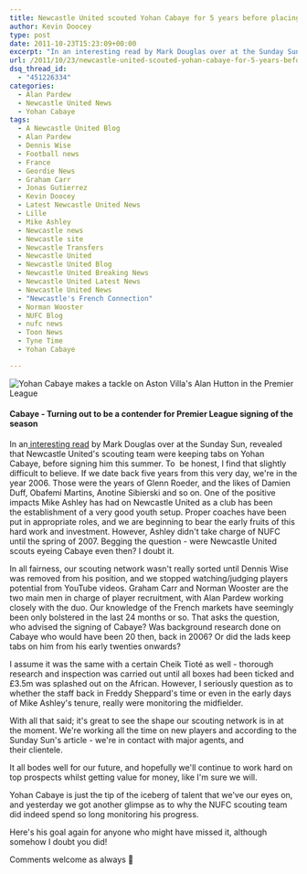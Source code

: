 ```yaml
---
title: Newcastle United scouted Yohan Cabaye for 5 years before placing bid
author: Kevin Doocey
type: post
date: 2011-10-23T15:23:09+00:00
excerpt: "In an interesting read by Mark Douglas over at the Sunday Sun have revealed that Newcastle United's scouting team were keeping tabs on Yohan Cabaye, before signing.."
url: /2011/10/23/newcastle-united-scouted-yohan-cabaye-for-5-years-before-placing-bid/
dsq_thread_id:
  - "451226334"
categories:
  - Alan Pardew
  - Newcastle United News
  - Yohan Cabaye
tags:
  - A Newcastle United Blog
  - Alan Pardew
  - Dennis Wise
  - Football news
  - France
  - Geordie News
  - Graham Carr
  - Jonas Gutierrez
  - Kevin Doocey
  - Latest Newcastle United News
  - Lille
  - Mike Ashley
  - Newcastle news
  - Newcastle site
  - Newcastle Transfers
  - Newcastle United
  - Newcastle United Blog
  - Newcastle United Breaking News
  - Newcastle United Latest News
  - Newcastle United News
  - "Newcastle's French Connection"
  - Norman Wooster
  - NUFC Blog
  - nufc news
  - Toon News
  - Tyne Time
  - Yohan Cabaye

---
```

![Yohan Cabaye makes a tackle on Aston Villa's Alan Hutton in the Premier League](http://www.tynetime.com/wp-content/uploads/2011/10/Yohan-Cabaye-NUFC-Villa.jpg "Yohan-Cabaye-NUFC-Villa")

#### Cabaye - Turning out to be a contender for Premier League signing of the season

In an[ interesting read][1] by Mark Douglas over at the Sunday Sun, revealed that Newcastle United's scouting team were keeping tabs on Yohan Cabaye, before signing him this summer. To  be honest, I find that slightly difficult to believe. If we date back five years from this very day, we're in the year 2006. Those were the years of Glenn Roeder, and the likes of Damien Duff, Obafemi  Martins, Anotine Sibierski and so on. One of the positive impacts Mike Ashley has had on Newcastle United as a club has been the establishment of a very good youth setup. Proper coaches have been put in appropriate roles, and we are beginning to bear the early fruits of this hard work and investment. However, Ashley didn't take charge of NUFC until the spring of 2007. Begging the question - were Newcastle United scouts eyeing Cabaye even then? I doubt it.

In all fairness, our scouting network wasn't really sorted until Dennis Wise was removed from his position, and we stopped watching/judging players potential from YouTube videos. Graham Carr and Norman Wooster are the two main men in charge of player recruitment, with Alan Pardew working closely with the duo. Our knowledge of the French markets have seemingly been only bolstered in the last 24 months or so. That asks the question, who advised the signing of Cabaye? Was background research done on Cabaye who would have been 20 then, back in 2006? Or did the lads keep tabs on him from his early twenties onwards?

I assume it was the same with a certain Cheik Tioté as well - thorough research and inspection was carried out until all boxes had been ticked and £3.5m was splashed out on the African. However, I seriously question as to whether the staff back in Freddy Sheppard's time or even in the early days of Mike Ashley's tenure, really were monitoring the midfielder.

With all that said; it's great to see the shape our scouting network is in at the moment. We're working all the time on new players and according to the Sunday Sun's article - we're in contact with major agents, and their clientele.

It all bodes well for our future, and hopefully we'll continue to work hard on top prospects whilst getting value for money, like I'm sure we will.

Yohan Cabaye is just the tip of the iceberg of talent that we've our eyes on, and yesterday we got another glimpse as to why the NUFC scouting team did indeed spend so long monitoring his progress.

Here's his goal again for anyone who might have missed it, although somehow I doubt you did!

Comments welcome as always 🙂

 [1]: http://www.chroniclelive.co.uk/all-about/sunday-sun
